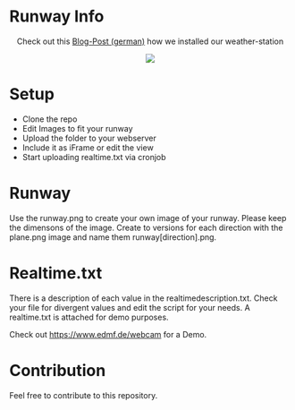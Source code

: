 # Runway Info

<p align="center">Check out this <a href="https://www.edmf.de/2018/05/04/neue-wetterstation/">Blog-Post (german)</a> how we installed our weather-station</p>

<p align="center"><img src="https://www.edmf.de/weather/demo.png"></p>

# Setup
- Clone the repo
- Edit Images to fit your runway
- Upload the folder to your webserver
- Include it as iFrame or edit the view
- Start uploading realtime.txt via cronjob

# Runway
Use the runway.png to create your own image of your runway. Please keep the dimensons of the image. Create to versions for each direction with the plane.png image and name them runway[direction].png.

# Realtime.txt
There is a description of each value in the realtimedescription.txt. Check your file for divergent values and edit the script for your needs. A realtime.txt is attached for demo purposes.

Check out https://www.edmf.de/webcam for a Demo.

# Contribution
Feel free to contribute to this repository.
